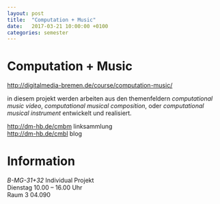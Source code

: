 ```yaml
---
layout: post
title:  "Computation + Music"
date:   2017-03-21 10:00:00 +0100
categories: semester
---
```


# Computation + Music



<http://digitalmedia-bremen.de/course/computation-music/>

in diesem projekt werden arbeiten aus den themenfeldern *computational music video*, *computational musical composition*, oder *computational musical instrument* entwickelt und realisiert.

<http://dm-hb.de/cmbm> linksammlung    
<http://dm-hb.de/cmbl> blog

# Information

*B-MG-31+32*
Individual Projekt   
Dienstag 10.00 – 16.00 Uhr   
Raum 3 04.090




